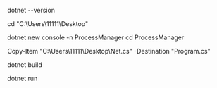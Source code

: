 dotnet --version

cd "C:\Users\11111\Desktop"

dotnet new console -n ProcessManager
cd ProcessManager

Copy-Item "C:\Users\11111\Desktop\Net.cs" -Destination "Program.cs"

dotnet build

dotnet run
